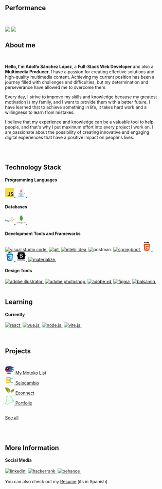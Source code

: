 <h2 align="left">
Performance
</h2>
<br>
<p align="left">
<img src="https://github-readme-stats.vercel.app/api?username=adolfsan99&theme=github_dark&locale=en&hide_border=true&card_width=1&show_icons=true" />
<!--<img src="https://github-readme-stats.vercel.app/api/top-langs?username=adolfsan99&theme=github_dark&locale=en&hide_border=true&card_width=1&layout=compact&langs_count=8" />-->
<img src="https://github-readme-streak-stats.herokuapp.com?user=adolfsan99&theme=github_dark&locale=en&hide_border=true&card_width=420"/>
</p>  
<h2 align="left">
About me
</h2>
<br>
<p align="left">
<b>Hello, I'm Adolfo Sánchez López</b>, a <b>Full-Stack Web Developer</b> and also a <b>Multimedia Producer</b>. I have a passion for creating effective solutions and high-quality multimedia content. Achieving my current position has been a journey filled with challenges and difficulties, but my determination and perseverance have allowed me to overcome them.
</p>
<p align="left">
Every day, I strive to improve my skills and knowledge because my greatest motivation is my family, and I want to provide them with a better future. I have learned that to achieve something in life, it takes hard work and a willingness to learn from mistakes.
</p>
<p align="left">
I believe that my experience and knowledge can be a valuable tool to help people, and that's why I put maximum effort into every project I work on. I am passionate about the possibility of creating innovative and engaging digital experiences that have a positive impact on people's lives.
</p>
<br><br>
<h2 align="left">
Technology Stack
</h2>
<h4 align="left">
Programming Languages
</h4>
<div align="left">
<a href="https://developer.mozilla.org/es/docs/Web/JavaScript" target="_blank" rel="noreferrer">
<img src="https://raw.githubusercontent.com/devicons/devicon/master/icons/javascript/javascript-original.svg" title="JavaScript" alt="javascript" width="30" height="30" /> </a>
<a href="https://www.w3schools.com/java/default.asp" target="_blank" rel="noreferrer">
<img src="https://raw.githubusercontent.com/devicons/devicon/master/icons/java/java-original.svg" title="Java" alt="java" width="30" height="30" /> </a>
</div>
<h4 align="left">
Databases
</h4>
<div align="left">
<a href="https://www.w3schools.com/sql/default.asp" target="_blank" rel="noreferrer">
<img src="https://raw.githubusercontent.com/devicons/devicon/master/icons/mysql/mysql-original-wordmark.svg" title="MySQL" alt="mysql" width="30" height="30" /> </a>
<a href="#" target="_blank" rel="noreferrer">
<img src="https://raw.githubusercontent.com/devicons/devicon/master/icons/mongodb/mongodb-original-wordmark.svg" title="MongoDB" alt="mongodb" width="30" height="30" /> </a>
</div>
<h4 align="left">
Development Tools and Frameworks
</h4>
<div align="left">
<a href="#" target="_blank" rel="noreferrer">
<img src="https://upload.wikimedia.org/wikipedia/commons/9/9a/Visual_Studio_Code_1.35_icon.svg" title="Visual Studio Code" alt="visual studio code" width="30" height="30" /> </a>
<a href="#" target="_blank" rel="noreferrer">
<img src="https://www.vectorlogo.zone/logos/git-scm/git-scm-icon.svg" title="GIT" alt="git" width="30" height="30" /> </a>
<a href="#" target="_blank" rel="noreferrer">
<a href="#" target="_blank" rel="noreferrer">
<img src="https://upload.wikimedia.org/wikipedia/commons/9/9c/IntelliJ_IDEA_Icon.svg" title="IntelliJ IDEA" alt="intelij idea" width="30" height="30" /> </a>
<img src="https://www.vectorlogo.zone/logos/getpostman/getpostman-icon.svg" title="Postman" alt="postman" width="30" height="30" /> </a>
<a href="#" target="_blank" rel="noreferrer">
<img src="https://www.vectorlogo.zone/logos/springio/springio-icon.svg" title="Springboot" alt="springboot" width="30" height="30" /> </a>
<a href="https://www.w3schools.com/html/default.asp" target="_blank" rel="noreferrer">
<img src="https://raw.githubusercontent.com/devicons/devicon/master/icons/html5/html5-original-wordmark.svg" title="HTML5" alt="html5" width="30" height="30" /> </a>
<a href="https://www.w3schools.com/css/default.asp" target="_blank" rel="noreferrer"> 
<img src="https://raw.githubusercontent.com/devicons/devicon/master/icons/css3/css3-original-wordmark.svg" title="CSS3" alt="css3" width="30" height="30" /> </a>
<a href="https://getbootstrap.com/docs/5.3/getting-started/introduction/" target="_blank" rel="noreferrer">
<img src="https://raw.githubusercontent.com/devicons/devicon/master/icons/bootstrap/bootstrap-plain-wordmark.svg" title="Bootstrap" alt="bootstrap" width="30" height="30" /> </a>
<a href="#" target="_blank" rel="noreferrer">
<img src="https://raw.githubusercontent.com/prplx/svg-logos/5585531d45d294869c4eaab4d7cf2e9c167710a9/svg/materialize.svg" title="Materialize" alt="materialize" width="30" height="30" /> </a>
</div>
<h4 align="left">
Design Tools
</h4>
<div align="left">
<a href="#" target="_blank" rel="noreferrer"> 
<img src="https://upload.wikimedia.org/wikipedia/commons/f/fb/Adobe_Illustrator_CC_icon.svg" title="Adobe Illustrator" alt="adobe illustrator" width="30" height="30" /> </a>
<a href="#" target="_blank" rel="noreferrer">
<img src="https://upload.wikimedia.org/wikipedia/commons/a/af/Adobe_Photoshop_CC_icon.svg" title="Adobe Photoshop" alt="adobe photoshop" width="30" height="30" /> </a>
<a href="#" target="_blank" rel="noreferrer">
<img src="https://upload.wikimedia.org/wikipedia/commons/c/c2/Adobe_XD_CC_icon.svg" title="Adobe XD" alt="adobe xd" width="30" height="30" /> </a>
<a href="#" target="_blank" rel="noreferrer">
<img src="https://www.vectorlogo.zone/logos/figma/figma-icon.svg" title="Figma" alt="figma" width="30" height="30" /> </a>
<a href="#" target="_blank" rel="noreferrer">
<img src="https://balsamiq.com/assets/company/brandassets/smileyface-transparent-1080x1080.png" title="Balsamiq" alt="balsamiq" width="30" height="30" /> </a>
</div>
<!--<h4 align="left">
Web Deployment Service Platform
</h4>
<div align="left">
<a href="#" target="_blank" rel="noreferrer">
<img src="https://www.vectorlogo.zone/logos/netlify/netlify-icon.svg" title="Netlify" alt="netlify" width="30" height="30" /></a>    
<a href="#" target="_blank" rel="noreferrer">
<img src="https://railway.app/brand/logo-light.svg" title="Railway" alt="railway" width="30" height="30" /></a>
</div>-->
<br>
<h2 align="left">
Learning
</h2>
<h4 align="left">
Currently
</h4>
<div align="left">
<a href="#" target="_blank" rel="noreferrer">
<img src="https://upload.wikimedia.org/wikipedia/commons/a/a7/React-icon.svg" title="React" alt="react" width="30" height="30" /> </a>
<a href="#" target="_blank" rel="noreferrer"> 
<img src="https://upload.wikimedia.org/wikipedia/commons/9/95/Vue.js_Logo_2.svg" title="Vue.js" alt="vue.js" width="30" height="30" /> </a>
<a href="#" target="_blank" rel="noreferrer"> 
<img src="https://upload.wikimedia.org/wikipedia/commons/d/d9/Node.js_logo.svg" title="node.js" alt="node.js" width="30" height="30" /> </a>
<a href="#" target="_blank" rel="noreferrer"> 
<img src="https://upload.wikimedia.org/wikipedia/commons/f/f1/Vitejs-logo.svg" title="Vite.js" alt="vite.js" width="30" height="30" /> </a>
</div>
<br>
<!--<h4 align="left">
Maybe in the future
</h4>
<div align="left">
<a href="#" target="_blank" rel="noreferrer">
<img src="https://upload.wikimedia.org/wikipedia/commons/c/cf/Angular_full_color_logo.svg" title="Angular" alt="angular" width="30" height="30" /></a>    
<a href="https://www.w3schools.com/python/default.asp" target="_blank" rel="noreferrer"> 
<img src="https://upload.wikimedia.org/wikipedia/commons/c/c3/Python-logo-notext.svg" title="Python" alt="python" width="30" height="30" /></a>    
<a href="https://www.w3schools.com/php/default.asp" target="_blank" rel="noreferrer"> 
<img src="https://upload.wikimedia.org/wikipedia/commons/2/27/PHP-logo.svg" title="PHP" alt="php" width="30" height="30" /></a>    
<a href="#" target="_blank" rel="noreferrer"> 
<img src="https://seeklogo.com/images/C/c-sharp-c-logo-02F17714BA-seeklogo.com.png" title="C#" alt="c#" width="30" height="30" /></a>    
<a href="#" target="_blank" rel="noreferrer"> 
<img src="https://upload.wikimedia.org/wikipedia/commons/7/7d/Microsoft_.NET_logo.svg" title=".NET" alt=".net" width="30" height="30" /></a>    
<a href="#" target="_blank" rel="noreferrer"> 
<img src="https://seeklogo.com/images/D/django-logo-F46C1DD95E-seeklogo.com.png" title="django" alt="django" width="30" height="30" /></a>    
<a href="#" target="_blank" rel="noreferrer"> 
<img src="https://upload.wikimedia.org/wikipedia/commons/9/9a/Laravel.svg" title="Laravel" alt="laravel" width="30" height="30" /></a    
</div>
<br><br>-->
<br>
<h2 align="left">
Projects
</h2>
<br>
<div align="left">
<a href="https://5vxm7-laaaa-aaaap-abbua-cai.icp0.io/" target="_blank" rel="noreferrer">
<img src="https://raw.githubusercontent.com/Adolfsan99/motokolistdapp/main/src/motokolistdapp_frontend/assets/favicon.png"
alt="my motoko list" width="30" height="30" />  My Motoko List</a></div>
<div align="left">
<a href="https://selocambio.netlify.app/" target="_blank" rel="noreferrer">
<img src="https://raw.githubusercontent.com/Adolfsan99/Selocambio.com/main/assets/img/favicon/android-icon-36x36.png"
alt="selocambio.com" width="30" height="30" />  Selocambio</a></div>
<div align="left">
<a href="https://adolfsan99.github.io/econnect/index.html" target="_blank" rel="noreferrer">
<img src="https://raw.githubusercontent.com/Adolfsan99/econnect/main/img/ecoicon.png"
alt="econnect" width="30" height="30" />  Econnect</img></a></div>
<div align="left">
<a href="https://adolfsan99.github.io/sanchprod/" target="_blank" rel="noreferrer">
<img src="https://raw.githubusercontent.com/Adolfsan99/sanchprod/gh-pages/assets/favicons/apple-touch-icon-57x57.png"
alt="portafolio" width="30" height="30" />  Portfolio</img></a></div>
<br>
<p align="left"><a href="https://github.com/Adolfsan99/docs-proyectos-links/blob/main/README.md">See all</a></p>
<br><br>
<h2 align="left">
More Information
</h2>
<h4 align="left">
Social Media
</h4>
<div align="left">
<a href="https://linkedin.com/in/adolfosanchezlopez" target="blank">
<img src="https://upload.wikimedia.org/wikipedia/commons/8/81/LinkedIn_icon.svg" title="linkedin" alt="linkedin" width="30" height="30"/> </a>
<a href="https://www.hackerrank.com/adolfosan99" target="blank">
<img src="https://raw.githubusercontent.com/rahuldkjain/github-profile-readme-generator/master/src/images/icons/Social/hackerrank.svg" title="HackerRank" alt="hackerrank" width="30" height="30" /> </a>
<a href="https://www.behance.net/adolfosanchezlopez" target="blank">
<img src="https://raw.githubusercontent.com/rahuldkjain/github-profile-readme-generator/master/src/images/icons/Social/behance.svg" title="Behance" alt="behance" width="30" height="30" /> </a>
<br><br>
</div>
<div align="left">
You can also check out my <a href="https://adolfsan99.github.io/sanchprod/assets/pt/docs/AS2023-Resume.pdf">Resume</a> (its in Spanish).
</div>
<br>
